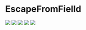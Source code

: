 # EscapeFromFielld
<a href="https://www.microsoft.com/ko-kr/"><img src="https://img.shields.io/badge/Windows-0078D6?style=flat-square&logo=Windows&logoColor=#FFFFFF"/></a>
<a href="https://www.apple.com/kr/macbook-pro-14-and-16/"><img src="https://img.shields.io/badge/macOS-000000?style=flat-square&logo=macOS&logoColor=#FFFFFF"/></a>
<a href="https://learn.microsoft.com/ko-kr/dotnet/csharp/"><img src="https://img.shields.io/badge/C Sharp-239120?style=flat-square&logo=C Sharp&logoColor=#FFFFFF"/></a>
<a href="https://unity.com/kr"><img src="https://img.shields.io/badge/Unity-000000?style=flat-square&logo=Unity&logoColor=#FFFFFF"/></a>
<a href="https://github.com/"><img src="https://img.shields.io/badge/GitHub-000000?style=flat-square&logo=GitHub&logoColor=#FFFFFF"/></a>
